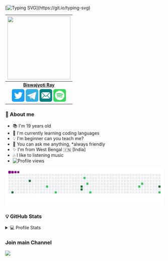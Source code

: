 [![Typing SVG](https://readme-typing-svg.herokuapp.com?color=%23F73A3A&lines=Hay+%F0%9F%91%8B+Bruh;Myself+Biswajyoti+Ray+%F0%9F%99%82;Can+you+teach+me+somthing%3F;Btw+take+love+from+me.)](https://git.io/typing-svg)

| <a href="https://github.com/BiswajyotiRay"><img src="https://telegra.ph/file/93b52c639a84050c36323.jpg" width="200px" height="200px" /></a> |
|:---------------------------------------------------------------------------------------------------------------------------------------:|
|       <b>[Biswajyoti Ray](https://github.com/BiswajyotiRay)</b>                                                                              |
| <a href="https://twitter.com/biswajyoti_ray"><img src="https://github.com/edent/SuperTinyIcons/raw/master/images/svg/twitter.svg" width="40px" height="40px"></a> <a href="https://t.me/shakida"><img src="https://github.com/edent/SuperTinyIcons/raw/master/images/svg/telegram.svg" width="40px" height="40px"></a> <a href="mailto:tollerdl.1234@gmail.com"><img src="https://github.com/edent/SuperTinyIcons/raw/master/images/svg/email.svg" width="40px" height="40px"></a> <a href="https://open.spotify.com/user/31zskautytbg476wklhfyx3msxdm?si=MLUThC4SQNq6viINQlmyeA&utm_source=copy-link"><img src="https://github.com/edent/SuperTinyIcons/raw/master/images/svg/spotify.svg" width="40px" height="40px"></a>|
### 🍁 About me
- 📚 I'm 19 years old
- 📖 I'm currently learning coding languages
- 💡 I'm beginner can you teach me?
- 🤗 You can ask me anything, *always friendly
- ✨ I'm from West Bengal 🇮🇳 [India]
- 🎶 I like to listening music
- ![Profile views](https://gpvc.arturio.dev/BiswajyotiRay)

![snake gif](https://github.com/BiswajyotiRay/BiswajyotiRay/raw/output/github-contribution-grid-snake.gif)

### 💡 GitHub Stats
<!-- https://github.com/shakida -->
<details> 
  <summary>💻 Profile Stats</summary>
  <br/>
  <p align="center">
  <a href="https://github.com/BiswajyotiRay">
  <img title="🔥 Get streak stats for your profile at git.io/streak-stats" alt="Biswajyoti's streak" src="https://github-readme-streak-stats.herokuapp.com/?user=shakida&theme=monokai-metallian&hide_border=true"/>
  </a>
  <a href="https://github.com/shakida">
  <img alt="Biswajyoti's Github Stats" src="https://denvercoder1-github-readme-stats.vercel.app/api/?username=BiswajyotiRay&show_icons=true&count_private=true&theme=react&hide_border=true&bg_color=1F222E&title_color=F85D7F&icon_color=F8D866" height="192px"/>
  </a>
  <a href="https://github.com/BiswajyotiRay"><img alt="Biswajyoti's Top Languages" src="https://github-readme-stats.vercel.app/api/top-langs/?username=BiswajyotiRay&langs_count=8&layout=compact&theme=react&hide_border=true&bg_color=1F222E&title_color=F85D7F&icon_color=F8D866&hide=Jupyter%20Notebook" height="192px"/>
  </p>
  </a>
  <br/>
</details>

### Join main Channel
<a href="https://t.me/ShakidaUpdates"><img src="https://img.shields.io/badge/TG%20Channel-%D5%8F%D5%B0%C9%91%C6%98%C3%AD%D5%AA%C9%91%20%7C%20Updates-blueviolet?style=for-the-badge&logo=telegram" /></a>

